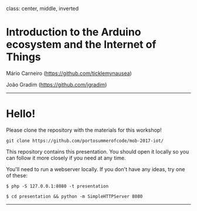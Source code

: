 class: center, middle, inverted

# Introduction to the Arduino ecosystem and the Internet of Things

Mário Carneiro (https://github.com/ticklemynausea)

João Gradim (https://github.com/jgradim)

---

# Hello!

Please clone the repository with the materials
for this workshop!

```
git clone https://github.com/portosummerofcode/mob-2017-iot/
```

This repository contains this presentation. You should open it
locally so you can follow it more closely if you need at any time.

You'll need to run a webserver locally. If you don't have any ideas,
try one of these:

```
$ php -S 127.0.0.1:8080 -t presentation
```

```
$ cd presentation && python -m SimpleHTTPServer 8080
```
---
